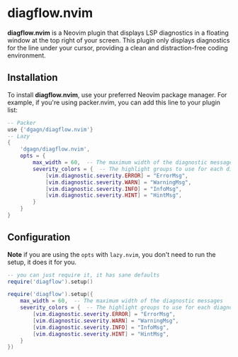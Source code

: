 # diagflow.nvim

**diagflow.nvim** is a Neovim plugin that displays LSP diagnostics in a floating window at the top right of your screen. This plugin only displays diagnostics for the line under your cursor, providing a clean and distraction-free coding environment.

## Installation

To install **diagflow.nvim**, use your preferred Neovim package manager.
For example, if you're using packer.nvim, you can add this line to your plugin list:

```lua
-- Packer
use {'dgagn/diagflow.nvim'}
-- Lazy
{
    'dgagn/diagflow.nvim',
    opts = {
        max_width = 60,  -- The maximum width of the diagnostic messages
        severity_colors = {  -- The highlight groups to use for each diagnostic severity level
            [vim.diagnostic.severity.ERROR] = "ErrorMsg",
            [vim.diagnostic.severity.WARN] = "WarningMsg",
            [vim.diagnostic.severity.INFO] = "InfoMsg",
            [vim.diagnostic.severity.HINT] = "HintMsg",
        }
    }
}
```

## Configuration

**Note** if you are using the `opts` with `lazy.nvim`, you don't need to run the setup, it does it for you.

```lua
-- you can just require it, it has sane defaults
require('diagflow').setup()
```

```lua
require('diagflow').setup({
    max_width = 60,  -- The maximum width of the diagnostic messages
    severity_colors = {  -- The highlight groups to use for each diagnostic severity level
        [vim.diagnostic.severity.ERROR] = "ErrorMsg",
        [vim.diagnostic.severity.WARN] = "WarningMsg",
        [vim.diagnostic.severity.INFO] = "InfoMsg",
        [vim.diagnostic.severity.HINT] = "HintMsg",
    }
})
```

